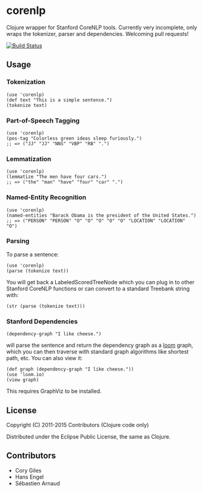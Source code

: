# corenlp

Clojure wrapper for Stanford CoreNLP tools.  Currently very incomplete, only
wraps the tokenizer, parser and dependencies. Welcoming pull requests!

[![Build Status](https://travis-ci.org/arnaudsj/stanford-corenlp.svg)](https://travis-ci.org/arnaudsj/stanford-corenlp)

## Usage

### Tokenization

    (use 'corenlp)
    (def text "This is a simple sentence.")
    (tokenize text)

### Part-of-Speech Tagging

    (use 'corenlp)
    (pos-tag "Colorless green ideas sleep furiously.")
    ;; => ("JJ" "JJ" "NNS" "VBP" "RB" ".")

### Lemmatization

    (use 'corenlp)
    (lemmatize "The men have four cars.")
    ;; => ("the" "man" "have" "four" "car" ".")

### Named-Entity Recognition

    (use 'corenlp)
    (named-entities "Barack Obama is the president of the United States.")
    ;; => ("PERSON" "PERSON" "O" "O" "O" "O" "O" "LOCATION" "LOCATION" "O")

### Parsing

To parse a sentence:

	(use 'corenlp)
	(parse (tokenize text))

You will get back a LabeledScoredTreeNode which you can plug in to
other Stanford CoreNLP functions or can convert to a standard Treebank
string with:

	(str (parse (tokenize text)))

### Stanford Dependencies

	(dependency-graph "I like cheese.")

will parse the sentence and return the dependency graph as a
[loom](https://github.com/jkk/loom) graph, which you can then traverse with
standard graph algorithms like shortest path, etc. You can also view it:

	(def graph (dependency-graph "I like cheese."))
	(use 'loom.io)
	(view graph)

This requires GraphViz to be installed.

## License

Copyright (C) 2011-2015 Contributors (Clojure code only)

Distributed under the Eclipse Public License, the same as Clojure.

## Contributors

- Cory Giles
- Hans Engel
- Sébastien Arnaud
